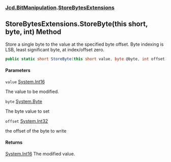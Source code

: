 ### [Jcd.BitManipulation](Jcd.BitManipulation.md 'Jcd.BitManipulation').[StoreBytesExtensions](Jcd.BitManipulation.StoreBytesExtensions.md 'Jcd.BitManipulation.StoreBytesExtensions')

## StoreBytesExtensions.StoreByte(this short, byte, int) Method

Store a single byte to the value at the specified byte offset.
Byte indexing is LSB, least significant byte, at index/offset zero.

```csharp
public static short StoreByte(this short value, byte @byte, int offset);
```
#### Parameters

<a name='Jcd.BitManipulation.StoreBytesExtensions.StoreByte(thisshort,byte,int).value'></a>

`value` [System.Int16](https://docs.microsoft.com/en-us/dotnet/api/System.Int16 'System.Int16')

The value to be modified.

<a name='Jcd.BitManipulation.StoreBytesExtensions.StoreByte(thisshort,byte,int).byte'></a>

`byte` [System.Byte](https://docs.microsoft.com/en-us/dotnet/api/System.Byte 'System.Byte')

The byte value to set

<a name='Jcd.BitManipulation.StoreBytesExtensions.StoreByte(thisshort,byte,int).offset'></a>

`offset` [System.Int32](https://docs.microsoft.com/en-us/dotnet/api/System.Int32 'System.Int32')

the offset of the byte to write

#### Returns

[System.Int16](https://docs.microsoft.com/en-us/dotnet/api/System.Int16 'System.Int16')
The modified value.